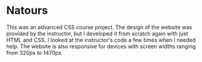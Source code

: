 # Natours
This was an advanced CSS course project. The design of the website was provided by the instructor, but I developed it from scratch again with just HTML and CSS. I looked at the instructor's code a few times when I needed help. The website is also responsive for devices with screen widths ranging from 320px to 1470px.
